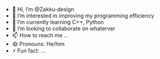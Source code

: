 - 👋 Hi, I’m @Zakku-design
- 👀 I’m interested in improving my programming efficiency
- 🌱 I’m currently learning C++, Python
- 💞️ I’m looking to collaborate on whaterver
- 📫 How to reach me ...
- 😄 Pronouns: He/him
- ⚡ Fun fact: ...

<!---
Zakku-design/Zakku-design is a ✨ special ✨ repository because its `README.md` (this file) appears on your GitHub profile.
You can click the Preview link to take a look at your changes.
--->
